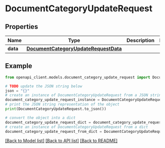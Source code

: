 # DocumentCategoryUpdateRequest


## Properties

Name | Type | Description | Notes
------------ | ------------- | ------------- | -------------
**data** | [**DocumentCategoryUpdateRequestData**](DocumentCategoryUpdateRequestData.md) |  | 

## Example

```python
from openapi_client.models.document_category_update_request import DocumentCategoryUpdateRequest

# TODO update the JSON string below
json = "{}"
# create an instance of DocumentCategoryUpdateRequest from a JSON string
document_category_update_request_instance = DocumentCategoryUpdateRequest.from_json(json)
# print the JSON string representation of the object
print(DocumentCategoryUpdateRequest.to_json())

# convert the object into a dict
document_category_update_request_dict = document_category_update_request_instance.to_dict()
# create an instance of DocumentCategoryUpdateRequest from a dict
document_category_update_request_from_dict = DocumentCategoryUpdateRequest.from_dict(document_category_update_request_dict)
```
[[Back to Model list]](../README.md#documentation-for-models) [[Back to API list]](../README.md#documentation-for-api-endpoints) [[Back to README]](../README.md)


